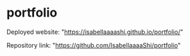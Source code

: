 # portfolio

Deployed website: "https://isabellaaaashi.github.io/portfolio/"

Repository link: "https://github.com/IsabellaaaaShi/portfolio"